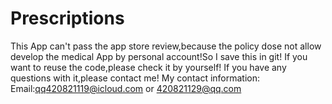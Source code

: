 # Prescriptions
This App can't pass the app store review,because the policy dose not allow develop the medical App by personal account!So I save this in git!
If you want to reuse the code,please check it by yourself!
If you have any questions with it,please contact me!
My contact information:
Email:qq420821119@icloud.com or 420821129@qq.com


